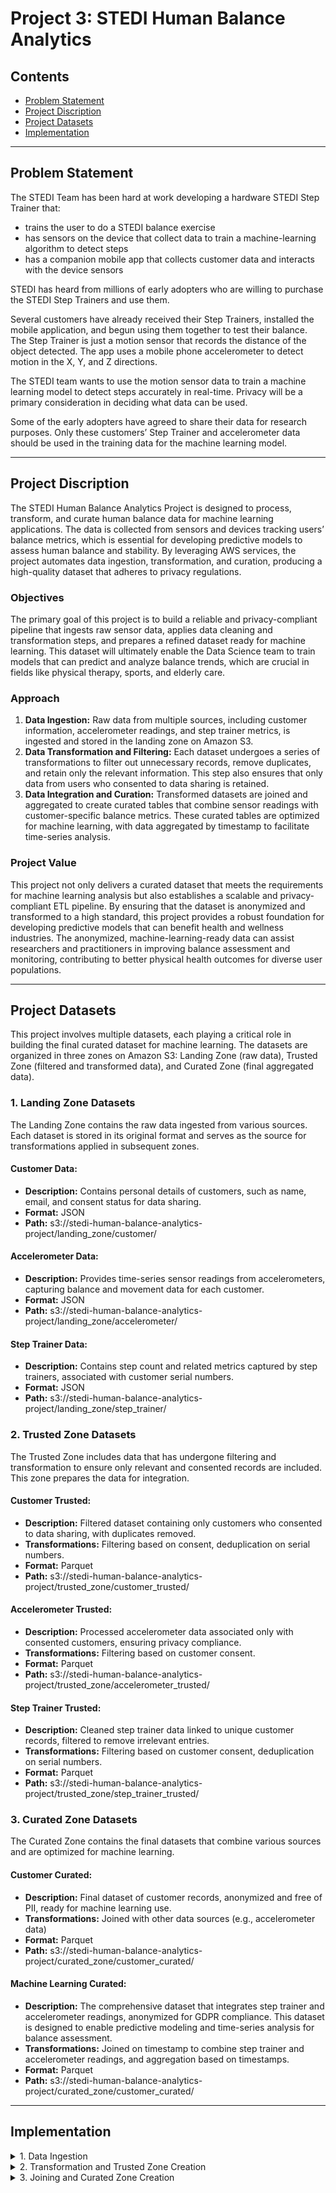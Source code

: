 # Project 3: STEDI Human Balance Analytics

## Contents

+ [Problem Statement](#Problem-Statement)
+ [Project Discription](#Project-Discription)
+ [Project Datasets](#Project-Datasets)
+ [Implementation](#Implementation)


---
## Problem Statement

The STEDI Team has been hard at work developing a hardware STEDI Step Trainer that:
- trains the user to do a STEDI balance exercise
- has sensors on the device that collect data to train a machine-learning algorithm to detect steps
- has a companion mobile app that collects customer data and interacts with the device sensors

STEDI has heard from millions of early adopters who are willing to purchase the STEDI Step Trainers and use them.

Several customers have already received their Step Trainers, installed the mobile application, and begun using them together to test their balance. The Step Trainer is just a motion sensor that records the distance of the object detected. The app uses a mobile phone accelerometer to detect motion in the X, Y, and Z directions.

The STEDI team wants to use the motion sensor data to train a machine learning model to detect steps accurately in real-time. Privacy will be a primary consideration in deciding what data can be used.

Some of the early adopters have agreed to share their data for research purposes. Only these customers’ Step Trainer and accelerometer data should be used in the training data for the machine learning model.

---

## Project Discription

The STEDI Human Balance Analytics Project is designed to process, transform, and curate human balance data for machine learning applications. The data is collected from sensors and devices tracking users’ balance metrics, which is essential for developing predictive models to assess human balance and stability. By leveraging AWS services, the project automates data ingestion, transformation, and curation, producing a high-quality dataset that adheres to privacy regulations.

### Objectives

The primary goal of this project is to build a reliable and privacy-compliant pipeline that ingests raw sensor data, applies data cleaning and transformation steps, and prepares a refined dataset ready for machine learning. This dataset will ultimately enable the Data Science team to train models that can predict and analyze balance trends, which are crucial in fields like physical therapy, sports, and elderly care.

### Approach

1. **Data Ingestion:** Raw data from multiple sources, including customer information, accelerometer readings, and step trainer metrics, is ingested and stored in the landing zone on Amazon S3.
2. **Data Transformation and Filtering:** Each dataset undergoes a series of transformations to filter out unnecessary records, remove duplicates, and retain only the relevant information. This step also ensures that only data from users who consented to data sharing is retained.
3. **Data Integration and Curation:** Transformed datasets are joined and aggregated to create curated tables that combine sensor readings with customer-specific balance metrics. These curated tables are optimized for machine learning, with data aggregated by timestamp to facilitate time-series analysis.

### Project Value

This project not only delivers a curated dataset that meets the requirements for machine learning analysis but also establishes a scalable and privacy-compliant ETL pipeline. By ensuring that the dataset is anonymized and transformed to a high standard, this project provides a robust foundation for developing predictive models that can benefit health and wellness industries. The anonymized, machine-learning-ready data can assist researchers and practitioners in improving balance assessment and monitoring, contributing to better physical health outcomes for diverse user populations.

---

## Project Datasets

This project involves multiple datasets, each playing a critical role in building the final curated dataset for machine learning. The datasets are organized in three zones on Amazon S3: Landing Zone (raw data), Trusted Zone (filtered and transformed data), and Curated Zone (final aggregated data).

### 1. Landing Zone Datasets

The Landing Zone contains the raw data ingested from various sources. Each dataset is stored in its original format and serves as the source for transformations applied in subsequent zones.

#### Customer Data:
- **Description:** Contains personal details of customers, such as name, email, and consent status for data sharing.
- **Format:** JSON
- **Path:** s3://stedi-human-balance-analytics-project/landing_zone/customer/

#### Accelerometer Data:
- **Description:** Provides time-series sensor readings from accelerometers, capturing balance and movement data for each customer.
- **Format:** JSON
- **Path:** s3://stedi-human-balance-analytics-project/landing_zone/accelerometer/

#### Step Trainer Data:
- **Description:** Contains step count and related metrics captured by step trainers, associated with customer serial numbers.
- **Format:** JSON
- **Path:** s3://stedi-human-balance-analytics-project/landing_zone/step_trainer/

### 2. Trusted Zone Datasets

The Trusted Zone includes data that has undergone filtering and transformation to ensure only relevant and consented records are included. This zone prepares the data for integration.

#### Customer Trusted:
- **Description:** Filtered dataset containing only customers who consented to data sharing, with duplicates removed.
- **Transformations:** Filtering based on consent, deduplication on serial numbers.
- **Format:** Parquet
- **Path:** s3://stedi-human-balance-analytics-project/trusted_zone/customer_trusted/

#### Accelerometer Trusted:
- **Description:** Processed accelerometer data associated only with consented customers, ensuring privacy compliance.
- **Transformations:** Filtering based on customer consent.
- **Format:** Parquet
- **Path:** s3://stedi-human-balance-analytics-project/trusted_zone/accelerometer_trusted/

#### Step Trainer Trusted:
- **Description:** Cleaned step trainer data linked to unique customer records, filtered to remove irrelevant entries.
- **Transformations:** Filtering based on customer consent, deduplication on serial numbers.
- **Format:** Parquet
- **Path:** s3://stedi-human-balance-analytics-project/trusted_zone/step_trainer_trusted/

### 3. Curated Zone Datasets

The Curated Zone contains the final datasets that combine various sources and are optimized for machine learning.

#### Customer Curated:
- **Description:** Final dataset of customer records, anonymized and free of PII, ready for machine learning use.
- **Transformations:** Joined with other data sources (e.g., accelerometer data)
- **Format:** Parquet
- **Path:** s3://stedi-human-balance-analytics-project/curated_zone/customer_curated/

#### Machine Learning Curated:
- **Description:** The comprehensive dataset that integrates step trainer and accelerometer readings, anonymized for GDPR compliance. This dataset is designed to enable predictive modeling and time-series analysis for balance assessment.
- **Transformations:** Joined on timestamp to combine step trainer and accelerometer readings, and aggregation based on timestamps.
- **Format:** Parquet
- **Path:** s3://stedi-human-balance-analytics-project/curated_zone/customer_curated/

---

## Implementation
<details>
<summary>
1. Data Ingestion
</summary>

### Description:

Data ingestion involves loading the raw data from S3 into AWS Glue. Each dataset (customer, accelerometer, and step trainer) is loaded into the Landing Zone and prepared for transformation.

### Steps:

1. Created Glue jobs to load data from S3 into the Landing Zone.
2. Verified row counts to ensure data was successfully ingested.

### Results:

These Athena query results confirm row counts for the raw datasets:

* **Accelerometer Landing Table Count:** 81,273 rows
![alt text](data_screenshots/accelerometer_landing.png)

* **Customer Landing Table Count:** 956 rows
![alt text](data_screenshots/customer_landing.png)

* **Step Trainer Landing Table Count:** 28,680 rows
![alt text](data_screenshots/step_trainer_landing.png)
</details>

<details>
<summary>
2. Transformation and Trusted Zone Creation
</summary>

### Description:

In this step, the raw data undergoes filtering and deduplication to ensure only relevant and unique records are retained. Datasets are stored in the Trusted Zone with only consented customer data.

### Steps:

1. Applied filtering to retain only records of customers who consented to data sharing.
2. Removed duplicate customer records.
3. Stored transformed datasets in the Trusted Zone.

### Results:

These Athena query results confirm counts for the Trusted datasets:

* **Accelerometer Trusted Table Count:** 40,981 rows
![alt text](data_screenshots/accelerometer_trusted.png)

* **Customer Trusted Table Count:** 482 rows
![alt text](data_screenshots/customer_trusted.png)

* **Customer Trusted Null Check:** 0 rows
![alt text](data_screenshots/customer_trusted_shareWithResearchAsOfDate_check.png)

* **Step Trainer Trusted Table Count:** 14,460 rows
![alt text](data_screenshots/step_trainer_trusted.png)

</details>

<details>
<summary>
3. Joining and Curated Zone Creation
</summary>

### Description:

Data from the Trusted Zone is joined and aggregated to create the Curated Zone, which is optimized for machine learning. The customer_trusted, accelerometer_trusted, and step_trainer_trusted tables are combined based on customer serial numbers and timestamps. After completing all transformation steps, final row counts were verified in Athena to ensure consistency and correctness of the dataset.

### Steps:

1. Joined step_trainer_trusted with customer_trusted to create step_trainer_trusted.
2. Joined accelerometer_trusted with step_trainer_trusted based on timestamps to create the final machine learning dataset.
3. Stored the curated data in S3.

### Results:

These Athena query results confirm counts for the Curated datasets:

* **Customer Curated Table Count:** 482 rows
![alt text](data_screenshots/customer_curated.png)

* **Machine Learning Curated Table Count:** 43,681 rows
![alt text](data_screenshots/machine_learning_curated.png)

</details>
